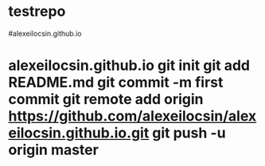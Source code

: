 # testrepo
#alexeilocsin.github.io
# alexeilocsin.github.io git init git add README.md git commit -m first commit git remote add origin https://github.com/alexeilocsin/alexeilocsin.github.io.git git push -u origin master
